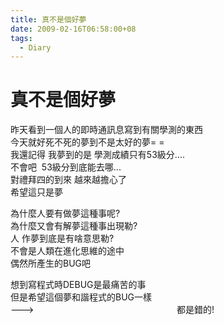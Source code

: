 ```yaml
---
title: 真不是個好夢
date: 2009-02-16T06:58:00+08
tags:
  - Diary
---
```

# 真不是個好夢

昨天看到一個人的即時通訊息寫到有關學測的東西  
今天就好死不死的夢到不是太好的夢= =  
我還記得 我夢到的是 學測成績只有53級分....  
不會吧  53級分到底能去哪...  
對禮拜四的到來 越來越擔心了  
希望這只是夢  
  
為什麼人要有做夢這種事呢?  
為什麼又會有解夢這種事出現勒?  
人 作夢到底是有啥意思勒?  
不會是人類在進化思維的途中  
偶然所產生的BUG吧  
  
想到寫程式時DEBUG是最痛苦的事  
但是希望這個夢和諧程式的BUG一樣  
\--->                                                          都是錯的!
